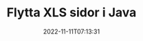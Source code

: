 ---
############################# Static ############################
layout: "auto-gen-merger"
date: 2022-11-11T07:13:31
draft: false
otherformats: ods odt one otp ott pdf pps ppsx ppt pptx rtf tex vdx vsdm vsdx vssm

############################# Head ############################
head_title: "Flytta XLS sidor i Java"
head_description: "Flytta sidor i ett XLS-dokument i Java till valfri position med hjälp av dokumentsammanslagnings-API."

############################# Header ############################
title: "Flytta XLS sidor i Java"
description: "Flytta XLS sidor med några rader med Java-kod."
bg_image: "https://cms.admin.containerize.com/templates/aspose/App_Themes/V3/images/bg/header1.png"
bg_overlay: false
button:
    enable: true
    icon: "fas fa-arrow-down"
    label: "Ladda ner gratis provversion"
    link: "https://downloads.groupdocs.com/merger/java"

############################# SubMenu ############################
submenu:
    enable: true

    left:
        img_alt: "GroupDocs.Merger for Java"
        image: "https://cms.admin.containerize.com/templates/groupdocs/images/product-logos/90x90-noborder/groupdocs-merger-java.png"
        product: "GroupDocs.Merger"
        platform: "Java"

    middle:
        button:

            # button loop
            - link: "https://apireference.groupdocs.com/merger/java"
              text: "API-referens"

            # button loop
            - link: "https://github.com/groupdocs-merger"
              text: "Kodexempel"

            # button loop
            - link: "https://products.groupdocs.app/merger/family"
              text: "Livedemos"

            # button loop
            - link: "https://purchase.groupdocs.com/pricing/merger/java"
              text: "Prissättning"

    right:
        link_download: "https://downloads.groupdocs.com/merger"
        link_learn: "https://docs.groupdocs.com/merger/java"
        link_buy: "https://purchase.groupdocs.com"

############################# About ############################
about:
    enable: true
    title: "Om GroupDocs.Merger for Java API"
    content: |
        [GroupDocs.Merger for Java](/sv/merger/java/) erbjuder en enkel lösning för att säkert sammanfoga och dela mellan ett brett utbud av dokumentformat inklusive PDF, Microsoft Office (Word, Excel, PowerPoint , OneNote), OpenDocument, HTML, bilder och många andra inom Java-applikationer. Genom att bara lägga till några rader av koden kan du utföra flera dokumentoperationer som att flytta, ta bort, rotera, byta, extrahera eller ändra orienteringen på sidorna i dokumenten. Dokumentsammanslagnings-API:et stöder också förhandsgranskning av dokumentsidor som en bild för att analysera dokumentstrukturen, formateringen och innehållet på sidan.
        
        GroupDocs.Merger API är ett rätt val för företagslösningar som behöver funktioner för att flytta filer. Dessa API:er stöds väl på alla större operativsystem och plattformar inklusive J2SE 7.0 (1.7), J2SE 8.0 (1.8), Java 10.

############################# Steps ############################
steps:
    enable: true
    title_left: "Flytta XLS filsidor i Java"
    content_left: |
        [GroupDocs.Merger for Java](/sv/merger/java/) gör det enkelt för Java-utvecklare att flytta sidor i en XLS-fil genom att implementera några enkla steg .
        
        * Initiera **MoveOptions** för att ange nuvarande och nya sidnummer.
        * Skapa en ny instans av **Merger** och skicka källdokumentets sökväg som en konstruktorparameter.
        * Ring **movePage** och skicka **MoveOptions**-objektet.
        * Ring **Save** och ange sökvägen för att spara det resulterande dokumentet.

    title_right: "Systemkrav"
    content_right: |
        GroupDocs.Merger for Java API:er stöds på alla större plattformar och operativsystem. Innan du kör koden nedan, se till att du har följande förutsättningar installerade på ditt system.

        * Operativsystem: Microsoft Windows, Linux, MacOS
        * Utvecklingsmiljöer: NetBeans, IntelliJ IDEA, Eclipse
        * Ramar: J2SE 7.0 (1.7), J2SE 8.0 (1.8), Java 10
        * Ladda ner den senaste versionen av GroupDocs.Merger for Java från [Maven](https://repository.groupdocs.com/webapp/#/artifacts/browse/tree/General/repo/com/groupdocs/groupdocs-merger)
         
    code: |
     {{% merger/additional-styles %}}
     {{< merger/code-merger title="Hur man flyttar XLS filsidor med hjälp av Java exempelkod">}}

        ```java    
        // Flytta XLS filsidor med GroupDocs.Merger API
        int pageNumber = 6;
        int newPageNumber = 1;

        // Initiera MoveOptions-klassen för att ange aktuella och nya sidnummer
        MoveOptions moveOptions = new MoveOptions(pageNumber, newPageNumber);

        // Instantiera sammanslagning med indatadokumentet XLS
        Merger merger = new Merger("input.xls");

        // Anrop movePage-metoden och skicka MoveOptions-objektet till det
        merger.movePage(moveOptions);
    
        // Anrop sparmetoden och skicka önskad filsökväg för att spara utdatadokumentet
        merger.save("output.xls");
        ```
     {{< /merger/code-merger >}}

############################# Demos ############################
demos:
    enable: true
    title: "Livedemos - Flytta XLS sidor online"
    content: |
       Flytta XLS filsidor just nu genom att besöka webbplatsen [GroupDocs.Merger Live Demos](https://products.groupdocs.app/splitter/move-pages/xls).
       Livedemon har följande fördelar.
        
############################# About Formats ############################
about_formats:
    enable: true

############################# More Formats ############################
more_formats:
    enable: true
    title: "Flytta sidor i andra dokumentformat"
    content: |
        Java dokumenterar sammanslagning och split API för filformat och bilder. Flytta några av de populära filformaten enligt nedan.

############################# Back to top ###############################
back_to_top:
    enable: true
---